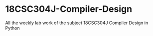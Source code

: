 # 18CSC304J-Compiler-Design

All the weekly lab work of the subject 18CSC304J Compiler Design in Python

